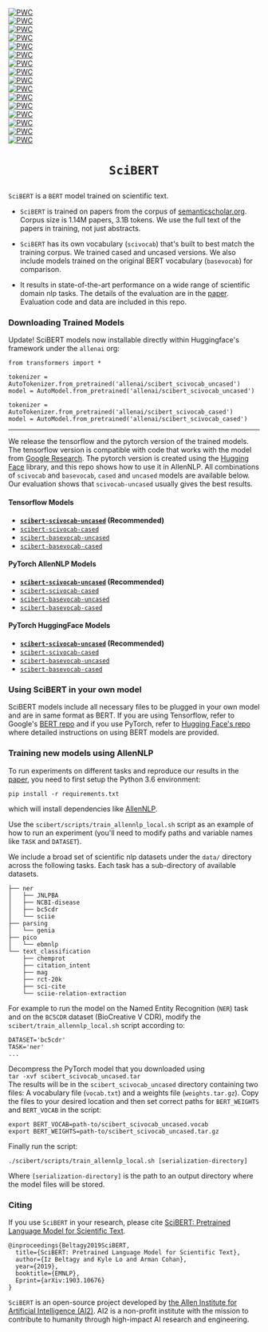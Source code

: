[![PWC](https://img.shields.io/endpoint.svg?url=https://paperswithcode.com/badge/scibert-pretrained-contextualized-embeddings/named-entity-recognition-bc5cdr)](https://paperswithcode.com/sota/named-entity-recognition-bc5cdr?p=scibert-pretrained-contextualized-embeddings)  
[![PWC](https://img.shields.io/endpoint.svg?url=https://paperswithcode.com/badge/scibert-pretrained-contextualized-embeddings/relation-extraction-chemprot)](https://paperswithcode.com/sota/relation-extraction-chemprot?p=scibert-pretrained-contextualized-embeddings)  
[![PWC](https://img.shields.io/endpoint.svg?url=https://paperswithcode.com/badge/scibert-pretrained-contextualized-embeddings/participant-intervention-comparison-outcome)](https://paperswithcode.com/sota/participant-intervention-comparison-outcome?p=scibert-pretrained-contextualized-embeddings)  
[![PWC](https://img.shields.io/endpoint.svg?url=https://paperswithcode.com/badge/scibert-pretrained-contextualized-embeddings/named-entity-recognition-ncbi-disease)](https://paperswithcode.com/sota/named-entity-recognition-ncbi-disease?p=scibert-pretrained-contextualized-embeddings)  
[![PWC](https://img.shields.io/endpoint.svg?url=https://paperswithcode.com/badge/scibert-pretrained-contextualized-embeddings/sentence-classification-paper-field)](https://paperswithcode.com/sota/sentence-classification-paper-field?p=scibert-pretrained-contextualized-embeddings)  
[![PWC](https://img.shields.io/endpoint.svg?url=https://paperswithcode.com/badge/scibert-pretrained-contextualized-embeddings/citation-intent-classification-scicite)](https://paperswithcode.com/sota/citation-intent-classification-scicite?p=scibert-pretrained-contextualized-embeddings)  
[![PWC](https://img.shields.io/endpoint.svg?url=https://paperswithcode.com/badge/scibert-pretrained-contextualized-embeddings/sentence-classification-sciencecite)](https://paperswithcode.com/sota/sentence-classification-sciencecite?p=scibert-pretrained-contextualized-embeddings)  
[![PWC](https://img.shields.io/endpoint.svg?url=https://paperswithcode.com/badge/scibert-pretrained-contextualized-embeddings/relation-extraction-scierc)](https://paperswithcode.com/sota/relation-extraction-scierc?p=scibert-pretrained-contextualized-embeddings)  
[![PWC](https://img.shields.io/endpoint.svg?url=https://paperswithcode.com/badge/scibert-pretrained-contextualized-embeddings/named-entity-recognition-scierc)](https://paperswithcode.com/sota/named-entity-recognition-scierc?p=scibert-pretrained-contextualized-embeddings)  
[![PWC](https://img.shields.io/endpoint.svg?url=https://paperswithcode.com/badge/scibert-pretrained-contextualized-embeddings/citation-intent-classification-acl-arc)](https://paperswithcode.com/sota/citation-intent-classification-acl-arc?p=scibert-pretrained-contextualized-embeddings)  
[![PWC](https://img.shields.io/endpoint.svg?url=https://paperswithcode.com/badge/scibert-pretrained-contextualized-embeddings/sentence-classification-acl-arc)](https://paperswithcode.com/sota/sentence-classification-acl-arc?p=scibert-pretrained-contextualized-embeddings)  
[![PWC](https://img.shields.io/endpoint.svg?url=https://paperswithcode.com/badge/scibert-pretrained-contextualized-embeddings/dependency-parsing-genia-las)](https://paperswithcode.com/sota/dependency-parsing-genia-las?p=scibert-pretrained-contextualized-embeddings)  
[![PWC](https://img.shields.io/endpoint.svg?url=https://paperswithcode.com/badge/scibert-pretrained-contextualized-embeddings/dependency-parsing-genia-uas)](https://paperswithcode.com/sota/dependency-parsing-genia-uas?p=scibert-pretrained-contextualized-embeddings)    
[![PWC](https://img.shields.io/endpoint.svg?url=https://paperswithcode.com/badge/scibert-pretrained-contextualized-embeddings/named-entity-recognition-jnlpba)](https://paperswithcode.com/sota/named-entity-recognition-jnlpba?p=scibert-pretrained-contextualized-embeddings)   
[![PWC](https://img.shields.io/endpoint.svg?url=https://paperswithcode.com/badge/scibert-pretrained-contextualized-embeddings/sentence-classification-pubmed-20k-rct)](https://paperswithcode.com/sota/sentence-classification-pubmed-20k-rct?p=scibert-pretrained-contextualized-embeddings)  
[![PWC](https://img.shields.io/endpoint.svg?url=https://paperswithcode.com/badge/scibert-pretrained-contextualized-embeddings/sentence-classification-scicite)](https://paperswithcode.com/sota/sentence-classification-scicite?p=scibert-pretrained-contextualized-embeddings)


# <p align=center>`SciBERT`</p>
`SciBERT` is a `BERT` model trained on scientific text.

* `SciBERT` is trained on papers from the corpus of [semanticscholar.org](https://semanticscholar.org). Corpus size is 1.14M papers, 3.1B tokens. We use the full text of the papers in training, not just abstracts.

* `SciBERT` has its own vocabulary (`scivocab`) that's built to best match the training corpus. We trained cased and uncased versions. We also include models trained on the original BERT vocabulary (`basevocab`) for comparison.

* It results in state-of-the-art performance on a wide range of scientific domain nlp tasks. The details of the evaluation are in the [paper](https://arxiv.org/abs/1903.10676). Evaluation code and data are included in this repo. 

### Downloading Trained Models
Update! SciBERT models now installable directly within Huggingface's framework under the `allenai` org:
```
from transformers import *

tokenizer = AutoTokenizer.from_pretrained('allenai/scibert_scivocab_uncased')
model = AutoModel.from_pretrained('allenai/scibert_scivocab_uncased')

tokenizer = AutoTokenizer.from_pretrained('allenai/scibert_scivocab_cased')
model = AutoModel.from_pretrained('allenai/scibert_scivocab_cased')
```

------

We release the tensorflow and the pytorch version of the trained models. The tensorflow version is compatible with code that works with the model from [Google Research](https://github.com/google-research/bert). The pytorch version is created using the [Hugging Face](https://github.com/huggingface/pytorch-pretrained-BERT) library, and this repo shows how to use it in AllenNLP.  All combinations of `scivocab` and `basevocab`, `cased` and `uncased` models are available below. Our evaluation shows that `scivocab-uncased` usually gives the best results.

#### Tensorflow Models
* __[`scibert-scivocab-uncased`](https://s3-us-west-2.amazonaws.com/ai2-s2-research/scibert/tensorflow_models/scibert_scivocab_uncased.tar.gz) (Recommended)__
* [`scibert-scivocab-cased`](https://s3-us-west-2.amazonaws.com/ai2-s2-research/scibert/tensorflow_models/scibert_scivocab_cased.tar.gz)
* [`scibert-basevocab-uncased`](https://s3-us-west-2.amazonaws.com/ai2-s2-research/scibert/tensorflow_models/scibert_basevocab_uncased.tar.gz)
* [`scibert-basevocab-cased`](https://s3-us-west-2.amazonaws.com/ai2-s2-research/scibert/tensorflow_models/scibert_basevocab_cased.tar.gz)

#### PyTorch AllenNLP Models
* __[`scibert-scivocab-uncased`](https://s3-us-west-2.amazonaws.com/ai2-s2-research/scibert/pytorch_models/scibert_scivocab_uncased.tar) (Recommended)__
* [`scibert-scivocab-cased`](https://s3-us-west-2.amazonaws.com/ai2-s2-research/scibert/pytorch_models/scibert_scivocab_cased.tar)
* [`scibert-basevocab-uncased`](https://s3-us-west-2.amazonaws.com/ai2-s2-research/scibert/pytorch_models/scibert_basevocab_uncased.tar)
* [`scibert-basevocab-cased`](https://s3-us-west-2.amazonaws.com/ai2-s2-research/scibert/pytorch_models/scibert_basevocab_cased.tar)

#### PyTorch HuggingFace Models
* __[`scibert-scivocab-uncased`](https://s3-us-west-2.amazonaws.com/ai2-s2-research/scibert/huggingface_pytorch/scibert_scivocab_uncased.tar) (Recommended)__
* [`scibert-scivocab-cased`](https://s3-us-west-2.amazonaws.com/ai2-s2-research/scibert/huggingface_pytorch/scibert_scivocab_cased.tar)
* [`scibert-basevocab-uncased`](https://s3-us-west-2.amazonaws.com/ai2-s2-research/scibert/huggingface_pytorch/scibert_basevocab_uncased.tar)
* [`scibert-basevocab-cased`](https://s3-us-west-2.amazonaws.com/ai2-s2-research/scibert/huggingface_pytorch/scibert_basevocab_cased.tar)

### Using SciBERT in your own model

SciBERT models include all necessary files to be plugged in your own model and are in same format as BERT.
If you are using Tensorflow, refer to Google's [BERT repo](https://github.com/google-research/bert) and if you use PyTorch, refer to [Hugging Face's repo](https://github.com/huggingface/pytorch-pretrained-BERT) where detailed instructions on using BERT models are provided. 

### Training new models using AllenNLP

To run experiments on different tasks and reproduce our results in the [paper](https://arxiv.org/abs/1903.10676), you need to first setup the Python 3.6 environment:

```pip install -r requirements.txt```

which will install dependencies like [AllenNLP](https://github.com/allenai/allennlp/).

Use the `scibert/scripts/train_allennlp_local.sh` script as an example of how to run an experiment (you'll need to modify paths and variable names like `TASK` and `DATASET`).

We include a broad set of scientific nlp datasets under the `data/` directory across the following tasks. Each task has a sub-directory of available datasets.
```
├── ner
│   ├── JNLPBA
│   ├── NCBI-disease
│   ├── bc5cdr
│   └── sciie
├── parsing
│   └── genia
├── pico
│   └── ebmnlp
└── text_classification
    ├── chemprot
    ├── citation_intent
    ├── mag
    ├── rct-20k
    ├── sci-cite
    └── sciie-relation-extraction
```

For example to run the model on the Named Entity Recognition (`NER`) task and on the `BC5CDR` dataset (BioCreative V CDR), modify the `scibert/train_allennlp_local.sh` script according to:
```
DATASET='bc5cdr'
TASK='ner'
...
```

Decompress the PyTorch model that you downloaded using  
`tar -xvf scibert_scivocab_uncased.tar`  
The results will be in the `scibert_scivocab_uncased` directory containing two files:
A vocabulary file (`vocab.txt`) and a weights file (`weights.tar.gz`).
Copy the files to your desired location and then set correct paths for `BERT_WEIGHTS` and `BERT_VOCAB` in the script:
```
export BERT_VOCAB=path-to/scibert_scivocab_uncased.vocab
export BERT_WEIGHTS=path-to/scibert_scivocab_uncased.tar.gz
```

Finally run the script:

```
./scibert/scripts/train_allennlp_local.sh [serialization-directory]
```

Where `[serialization-directory]` is the path to an output directory where the model files will be stored. 

### Citing

If you use `SciBERT` in your research, please cite [SciBERT: Pretrained Language Model for Scientific Text](https://arxiv.org/abs/1903.10676).
```
@inproceedings{Beltagy2019SciBERT,
  title={SciBERT: Pretrained Language Model for Scientific Text},
  author={Iz Beltagy and Kyle Lo and Arman Cohan},
  year={2019},
  booktitle={EMNLP},
  Eprint={arXiv:1903.10676}
}
```

`SciBERT` is an open-source project developed by [the Allen Institute for Artificial Intelligence (AI2)](http://www.allenai.org).
AI2 is a non-profit institute with the mission to contribute to humanity through high-impact AI research and engineering.




